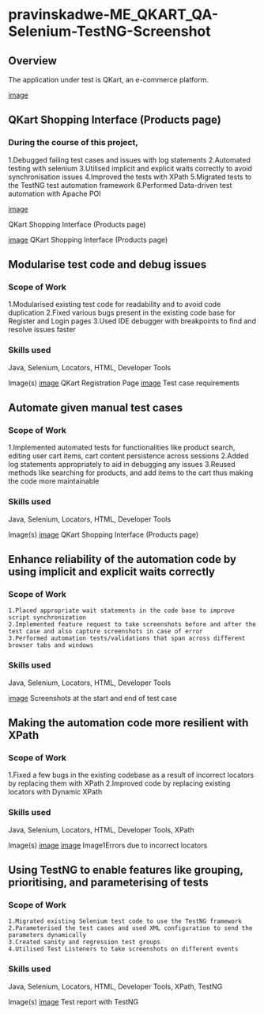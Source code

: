 # pravinskadwe-ME_QKART_QA-Selenium-TestNG-Screenshot

## Overview
The application under test is QKart, an e-commerce platform.

[image](https://directus.crio.do/assets/e8f0f67a-82db-4fba-bf63-aea7763e233f?)

## QKart Shopping Interface (Products page)
### During the course of this project,
  1.Debugged failing test cases and issues with log statements
  2.Automated testing with selenium
  3.Utilised implicit and explicit waits correctly to avoid synchronisation issues
  4.Improved the tests with XPath
  5.Migrated tests to the TestNG test automation framework
  6.Performed Data-driven test automation with Apache POI

[image](https://directus.crio.do/assets/e8f0f67a-82db-4fba-bf63-aea7763e233f?)

QKart Shopping Interface (Products page)

[image](https://directus.crio.do/assets/de3cc7eb-1abb-4d34-b6cc-03428ef616a5?)
QKart Shopping Interface (Products page)

## Modularise test code and debug issues
### Scope of Work
  1.Modularised existing test code for readability and to avoid code duplication
  2.Fixed various bugs present in the existing code base for Register and Login pages
  3.Used IDE debugger with breakpoints to find and resolve issues faster

### Skills used
Java, Selenium, Locators, HTML, Developer Tools

Image(s)
[image](https://directus.crio.do/assets/05b9437e-79df-473d-aed3-a6198a028c1e?)
QKart Registration Page
[image](https://directus.crio.do/assets/10efc19d-f0a3-439b-a702-52ec7b3fa010?)
Test case requirements

## Automate given manual test cases
### Scope of Work
  1.Implemented automated tests for functionalities like product search, editing user cart items, cart content persistence across sessions
  2.Added log statements appropriately to aid in debugging any issues
  3.Reused methods like searching for products, and add items to the cart thus making the code more maintainable

### Skills used
Java, Selenium, Locators, HTML, Developer Tools

Image(s)
[image](https://directus.crio.do/assets/311a307e-4596-48c2-84cc-406d746fa4f3?)
QKart Shopping Interface (Products page)

## Enhance reliability of the automation code by using implicit and explicit waits correctly
### Scope of Work
	1.Placed appropriate wait statements in the code base to improve script synchronization
	2.Implemented feature request to take screenshots before and after the test case and also capture screenshots in case of error
	3.Performed automation tests/validations that span across different browser tabs and windows

### Skills used
Java, Selenium, Locators, HTML, Developer Tools

[image](https://directus.crio.do/assets/75823f7d-4aa9-4e1a-bd5b-2d53fc0ac114?)
Screenshots at the start and end of test case

## Making the automation code more resilient with XPath
### Scope of Work
  1.Fixed a few bugs in the existing codebase as a result of incorrect locators by replacing them with XPath
  2.Improved code by replacing existing locators with Dynamic XPath

### Skills used
Java, Selenium, Locators, HTML, Developer Tools, XPath

Image(s)
[image](https://directus.crio.do/assets/ac9b2a10-d06b-4132-a9ea-c12748b264fa?)
[image](https://directus.crio.do/assets/fdecd058-f439-4d2d-8b1c-5aaba9f2f166?)
Image1Errors due to incorrect locators


## Using TestNG to enable features like grouping, prioritising, and parameterising of tests
### Scope of Work
	1.Migrated existing Selenium test code to use the TestNG framework
	2.Parameterised the test cases and used XML configuration to send the parameters dynamically
	3.Created sanity and regression test groups
	4.Utilised Test Listeners to take screenshots on different events

### Skills used
Java, Selenium, Locators, HTML, Developer Tools, XPath, TestNG

Image(s)
[image](https://directus.crio.do/assets/fc7a4e0f-3981-4f98-8711-052a0b30f50e?)
Test report with TestNG
